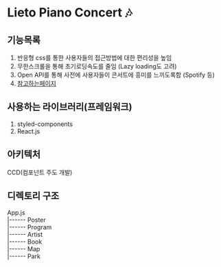 # Lieto Piano Concert 🎶

## 기능목록

1. 반응형 css를 통한 사용자들의 접근방법에 대한 편리성을 높임
2. 무한스크롤을 통해 초기로딩속도를 줄임 (Lazy loading도 고려)
3. Open API를 통해 사전에 사용자들이 콘서트에 흥미를 느끼도록함 (Spotify 등)
4. [참고하는페이지](https://candlelightexperience.com/?utm_source=instagram&utm_medium=bio&utm_campaign=candlelightconcerts_&utm_content=candlelight.concerts)

## 사용하는 라이브러리(프레임워크)

1. styled-components
2. React.js

## 아키텍처

CCD(컴포넌트 주도 개발)

## 디렉토리 구조

App.js  
|------ Poster  
|------ Program  
|------ Artist  
|------ Book  
|------ Map  
|------ Park
